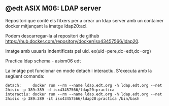 @edt ASIX M06: LDAP server
--------------------------
Repositori que conté els fitxers per a crear un ldap server amb un container docker mitjançant la imatge ldap20:acl.

Podem descarregar-la al repositori de github https://hub.docker.com/repository/docker/isx43457566/ldap20.

Imatge amb usuaris indentificats pel uid. ex(uid=pere,dc=edt,dc=org)

Practica ldap schema - asixm06 edt

La imatge pot funcionar en mode detach i interactiu. S'executa amb la següent comanda:

    detach:     docker run --rm --name ldap.edt.org -h ldap.edt.org --net 2hisix -p 389:389 -d isx43457566/ldap20:practica
    interactiu: docker run --rm --name ldap.edt.org -h ldap.edt.org --net 2hisix -p 389:389 -it isx43457566/ldap20:practica /bin/bash
    
